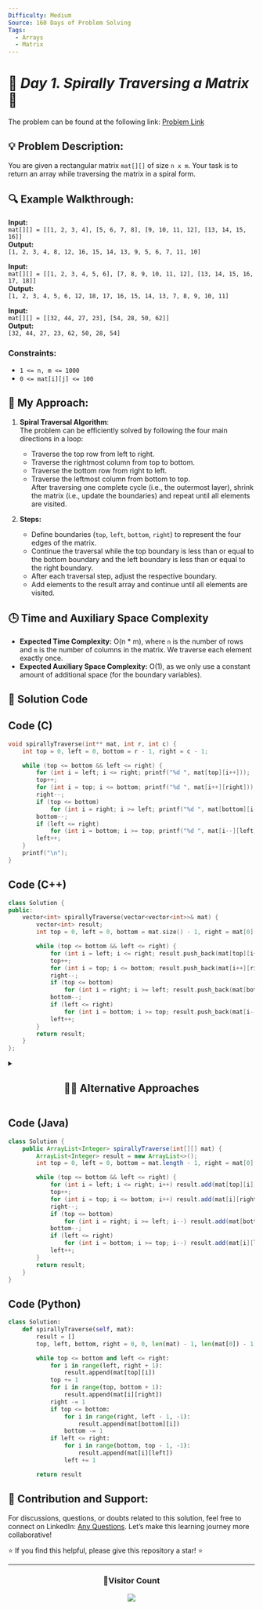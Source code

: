 ```yaml
---
Difficulty: Medium  
Source: 160 Days of Problem Solving  
Tags:
  - Arrays
  - Matrix
---
```


# 🚀 _Day 1. Spirally Traversing a Matrix_ 🧠

The problem can be found at the following link: [Problem Link](https://www.geeksforgeeks.org/problems/spirally-traversing-a-matrix-1587115621/1)


## 💡 **Problem Description:**

You are given a rectangular matrix `mat[][]` of size `n x m`. Your task is to return an array while traversing the matrix in a spiral form.

## 🔍 **Example Walkthrough:**

**Input:**  
`mat[][] = [[1, 2, 3, 4], [5, 6, 7, 8], [9, 10, 11, 12], [13, 14, 15, 16]]`  
**Output:**  
`[1, 2, 3, 4, 8, 12, 16, 15, 14, 13, 9, 5, 6, 7, 11, 10]`

**Input:**  
`mat[][] = [[1, 2, 3, 4, 5, 6], [7, 8, 9, 10, 11, 12], [13, 14, 15, 16, 17, 18]]`  
**Output:**  
`[1, 2, 3, 4, 5, 6, 12, 18, 17, 16, 15, 14, 13, 7, 8, 9, 10, 11]`

**Input:**  
`mat[][] = [[32, 44, 27, 23], [54, 28, 50, 62]]`  
**Output:**  
`[32, 44, 27, 23, 62, 50, 28, 54]`

### Constraints:
- `1 <= n, m <= 1000`
- `0 <= mat[i][j] <= 100`

## 🎯 **My Approach:**

1. **Spiral Traversal Algorithm**:  
   The problem can be efficiently solved by following the four main directions in a loop:  
   - Traverse the top row from left to right.
   - Traverse the rightmost column from top to bottom.
   - Traverse the bottom row from right to left.
   - Traverse the leftmost column from bottom to top.  
   After traversing one complete cycle (i.e., the outermost layer), shrink the matrix (i.e., update the boundaries) and repeat until all elements are visited.

2. **Steps:**
   - Define boundaries (`top`, `left`, `bottom`, `right`) to represent the four edges of the matrix.
   - Continue the traversal while the top boundary is less than or equal to the bottom boundary and the left boundary is less than or equal to the right boundary.
   - After each traversal step, adjust the respective boundary.
   - Add elements to the result array and continue until all elements are visited.

## 🕒 **Time and Auxiliary Space Complexity** 

- **Expected Time Complexity:** O(n * m), where `n` is the number of rows and `m` is the number of columns in the matrix. We traverse each element exactly once.
- **Expected Auxiliary Space Complexity:** O(1), as we only use a constant amount of additional space (for the boundary variables).

## 📝 **Solution Code**

## Code (C)

```c
void spirallyTraverse(int** mat, int r, int c) {
    int top = 0, left = 0, bottom = r - 1, right = c - 1;

    while (top <= bottom && left <= right) {
        for (int i = left; i <= right; printf("%d ", mat[top][i++]));
        top++;
        for (int i = top; i <= bottom; printf("%d ", mat[i++][right]));
        right--;
        if (top <= bottom)
            for (int i = right; i >= left; printf("%d ", mat[bottom][i--]));
        bottom--;
        if (left <= right)
            for (int i = bottom; i >= top; printf("%d ", mat[i--][left]));
        left++;
    }
    printf("\n");
}
```

## Code (C++)

```cpp
class Solution {
public:
    vector<int> spirallyTraverse(vector<vector<int>>& mat) {
        vector<int> result;
        int top = 0, left = 0, bottom = mat.size() - 1, right = mat[0].size() - 1;

        while (top <= bottom && left <= right) {
            for (int i = left; i <= right; result.push_back(mat[top][i++]));
            top++;
            for (int i = top; i <= bottom; result.push_back(mat[i++][right]));
            right--;
            if (top <= bottom)
                for (int i = right; i >= left; result.push_back(mat[bottom][i--]));
            bottom--;
            if (left <= right)
                for (int i = bottom; i >= top; result.push_back(mat[i--][left]));
            left++;
        }
        return result;
    }
};
```

<details>
  <summary><h2 align='center'>👨‍💻 Alternative Approaches</h2></summary>

## Layered Spiral Traversal  
```cpp

class Solution {
public:
    vector<int> spirallyTraverse(vector<vector<int>>& mat) {
        vector<int> result;
        int rows = mat.size(), cols = mat[0].size();
        int top = 0, left = 0, bottom = rows - 1, right = cols - 1;

        while (top <= bottom && left <= right) {
            for (int i = left; i <= right; ++i)
                result.push_back(mat[top][i]);
            top++;
            for (int i = top; i <= bottom; ++i)
                result.push_back(mat[i][right]);
            right--;
            if (top <= bottom) {
                for (int i = right; i >= left; --i)
                    result.push_back(mat[bottom][i]);
                bottom--;
            }
            if (left <= right) {
                for (int i = bottom; i >= top; --i)
                    result.push_back(mat[i][left]);
                left++;
            }
        }
        return result;
    }
};
```
</details>


## Code (Java)

```java
class Solution {
    public ArrayList<Integer> spirallyTraverse(int[][] mat) {
        ArrayList<Integer> result = new ArrayList<>();
        int top = 0, left = 0, bottom = mat.length - 1, right = mat[0].length - 1;

        while (top <= bottom && left <= right) {
            for (int i = left; i <= right; i++) result.add(mat[top][i]);
            top++;
            for (int i = top; i <= bottom; i++) result.add(mat[i][right]);
            right--;
            if (top <= bottom)
                for (int i = right; i >= left; i--) result.add(mat[bottom][i]);
            bottom--;
            if (left <= right)
                for (int i = bottom; i >= top; i--) result.add(mat[i][left]);
            left++;
        }
        return result;
    }
}
```

## Code (Python)

```python
class Solution:
    def spirallyTraverse(self, mat):
        result = []
        top, left, bottom, right = 0, 0, len(mat) - 1, len(mat[0]) - 1

        while top <= bottom and left <= right:
            for i in range(left, right + 1):
                result.append(mat[top][i])
            top += 1
            for i in range(top, bottom + 1):
                result.append(mat[i][right])
            right -= 1
            if top <= bottom:
                for i in range(right, left - 1, -1):
                    result.append(mat[bottom][i])
                bottom -= 1
            if left <= right:
                for i in range(bottom, top - 1, -1):
                    result.append(mat[i][left])
                left += 1

        return result
```

## 🎯 **Contribution and Support:**

For discussions, questions, or doubts related to this solution, feel free to connect on LinkedIn: [Any Questions](https://www.linkedin.com/in/het-patel-8b110525a/). Let’s make this learning journey more collaborative!

⭐ If you find this helpful, please give this repository a star! ⭐

---

<div align="center">
  <h3><b>📍Visitor Count</b></h3>
</div>

<p align="center">
  <img src="https://profile-counter.glitch.me/Hunterdii/count.svg" />
</p>
